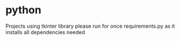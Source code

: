 # python
Projects using tkinter library
please run for once requirements.py as it installs all dependencies needed

